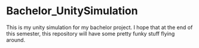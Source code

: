 # Bachelor_UnitySimulation
 
This is my unity simulation for my bachelor project. I hope that at the end of this semester, 
this repository will have some pretty funky stuff flying around. 
